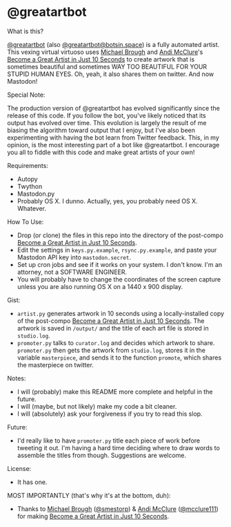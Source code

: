 # @greatartbot

What is this?

[@greatartbot](http://twitter.com/greatartbot) (also [@greatartbot@botsin.space](https://botsin.space/@greatartbot)) is a fully automated artist. This vexing virtual virtuoso uses [Michael Brough](http://smestorp.com) and [Andi McClure](http://runhello.com)'s [Become a Great Artist in Just 10 Seconds](http://www.ludumdare.com/compo/ludum-dare-27/comment-page-1/?action=preview&uid=4987) to create artwork that is sometimes beautiful and sometimes WAY TOO BEAUTIFUL FOR YOUR STUPID HUMAN EYES. Oh, yeah, it also shares them on twitter. And now Mastodon!

Special Note:

The production version of @greatartbot has evolved significantly since the release of this code. If you follow the bot, you've likely noticed that its output has evolved over time. This evolution is largely the result of me biasing the algorithm toward output that I enjoy, but I've also been experimenting with having the bot learn from Twitter feedback. This, in my opinion, is the most interesting part of a bot like @greatartbot. I encourage you all to fiddle with this code and make great artists of your own!

Requirements:
 * Autopy
 * Twython
 * Mastodon.py
 * Probably OS X. I dunno. Actually, yes, you probably need OS X. Whatever.

How To Use:
 * Drop (or clone) the files in this repo into the directory of the post-compo [Become a Great Artist in Just 10 Seconds](http://www.ludumdare.com/compo/ludum-dare-27/comment-page-1/?action=preview&uid=4987).
 * Edit the settings in `keys.py.example`, `rsync.py.example`, and paste your Mastodon API key into `mastodon.secret`.
 * Set up cron jobs and see if it works on your system. I don't know. I'm an attorney, not a SOFTWARE ENGINEER.
 * You will probably have to change the coordinates of the screen capture unless you are also running OS X on a 1440 x 900 display.

Gist:
 * `artist.py` generates artwork in 10 seconds using a locally-installed copy of the post-compo [Become a Great Artist in Just 10 Seconds](http://www.ludumdare.com/compo/ludum-dare-27/comment-page-1/?action=preview&uid=4987). The artwork is saved in `/output/` and the title of each art file is stored in `studio.log`.
 * `promoter.py` talks to `curator.log` and decides which artwork to share. `promoter.py` then gets the artwork from `studio.log`, stores it in the variable `masterpiece`, and sends it to the function `promote`, which shares the masterpiece on twitter.

Notes:
 * I will (probably) make this README more complete and helpful in the future.
 * I will (maybe, but not likely) make my code a bit cleaner.
 * I will (absolutely) ask your forgiveness if you try to read this slop.

Future:
 * I'd really like to have `promoter.py` title each piece of work before tweeting it out. I'm having a hard time deciding where to draw words to assemble the titles from though. Suggestions are welcome.

License:
 * It has one.

MOST IMPORTANTLY (that's why it's at the bottom, duh):
 * Thanks to [Michael Brough](http://smestorp.com) ([@smestorp](http://twitter.com/smestorp)) & [Andi McClure](http://runhello.com) ([@mcclure111](https://twitter.com/mcclure111)) for making [Become a Great Artist in Just 10 Seconds](http://www.ludumdare.com/compo/ludum-dare-27/comment-page-1/?action=preview&uid=4987).
